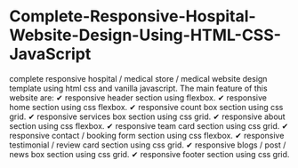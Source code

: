 # Complete-Responsive-Hospital-Website-Design-Using-HTML-CSS-JavaScript
complete responsive hospital / medical store / medical website design template using html css and vanilla javascript.  The main feature of this website are: ✔ responsive header section using flexbox. ✔ responsive home section using css flexbox. ✔ responsive count box section using css grid. ✔ responsive services box section using css grid. ✔ responsive about section using css flexbox. ✔ responsive team card section using css grid. ✔ responsive contact / booking form section using css flexbox. ✔ responsive testimonial / review card section using css grid. ✔ responsive blogs / post / news box section using css grid. ✔ responsive footer section using css grid.
